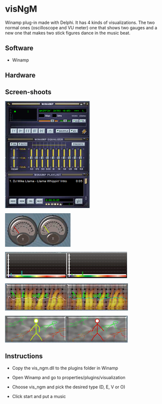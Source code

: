 # visNgM

Winamp plug-in made with Delphi. It has 4 kinds of visualizations. The two normal ones (oscilloscope and VU meter) one that shows two gauges and a new one that makes two stick figures dance in the music beat.

## Software

- Winamp

## Hardware

## Screen-shoots

![Winamp](/doc/winamp.png?raw=true "Winamp")

![VU](/doc/vu.png?raw=true "VU")

![Spectre](/doc/spec.png?raw=true "Spectre")

![Osciloscope](/doc/scope.png?raw=true "Osciloscope")

![Dance](/doc/dance.png?raw=true "Dance")

## Instructions

- Copy the vis_ngm.dll to the plugins folder in Winamp

- Open Winamp and go to properties/plugins/visualization

- Choose vis_ngm and pick the desired type (D, E, V or O)

- Click start and put a music
